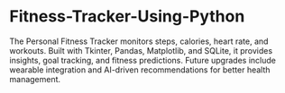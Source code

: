 # Fitness-Tracker-Using-Python
The Personal Fitness Tracker monitors steps, calories, heart rate, and workouts. Built with Tkinter, Pandas, Matplotlib, and SQLite, it provides insights, goal tracking, and fitness predictions. Future upgrades include wearable integration and AI-driven recommendations for better health management.
